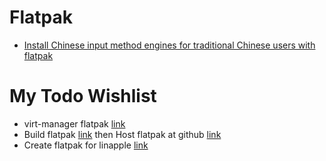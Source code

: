 # Flatpak

- [Install Chinese input method engines for traditional Chinese users with flatpak](steamdeck_cangjie5.md)

# My Todo Wishlist
- virt-manager flatpak [link](https://github.com/benjamingwynn/virt-manager-flatpak)
- Build flatpak [link](https://streetpea.github.io/chiaki4deck/diy/buildit/) then Host flatpak at github [link](https://github.com/andyholmes/flatter)
- Create flatpak for linapple [link](https://github.com/csmth/linapple)
